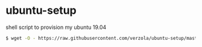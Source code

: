 # ubuntu-setup
shell script to provision my ubuntu 19.04

```sh
$ wget -O - https://raw.githubusercontent.com/verzola/ubuntu-setup/master/setup.sh | sudo bash
```
